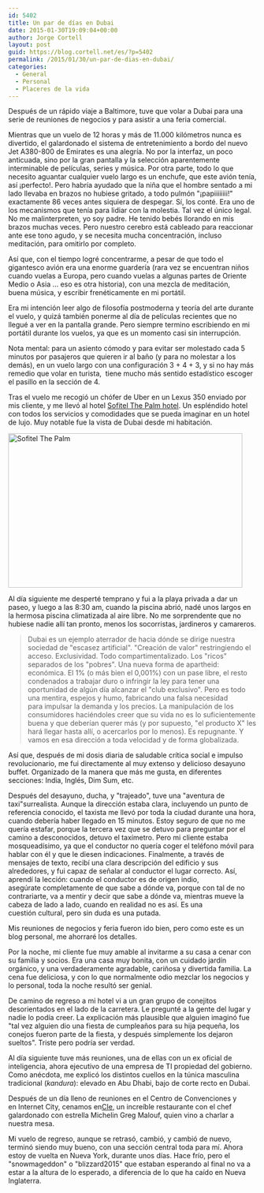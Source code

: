 ```yaml
---
id: 5402
title: Un par de días en Dubai
date: 2015-01-30T19:09:04+00:00
author: Jorge Cortell
layout: post
guid: https://blog.cortell.net/es/?p=5402
permalink: /2015/01/30/un-par-de-dias-en-dubai/
categories:
  - General
  - Personal
  - Placeres de la vida
---
```

Después de un rápido viaje a Baltimore, tuve que volar a Dubai para una serie de reuniones de negocios y para asistir a una feria comercial.

Mientras que un vuelo de 12 horas y más de 11.000 kilómetros nunca es divertido, el galardonado el sistema de entretenimiento a bordo del nuevo Jet A380-800 de Emirates es una alegría. No por la interfaz, un poco anticuada, sino por la gran pantalla y la selección aparentemente interminable de películas, series y música. Por otra parte, todo lo que necesito aguantar cualquier vuelo largo es un enchufe, que este avión tenía, así ¡perfecto!. Pero habría ayudado que la niña que el hombre sentado a mi lado llevaba en brazos no hubiese gritado, a todo pulmón "¡papiiiiiiii!" exactamente 86 veces antes siquiera de despegar. Sí, los conté. Era uno de los mecanismos que tenía para lidiar con la molestia. Tal vez el único legal. No me malinterpreten, yo soy padre. He tenido bebés llorando en mis brazos muchas veces. Pero nuestro cerebro está cableado para reaccionar ante ese tono agudo, y se necesita mucha concentración, incluso meditación, para omitirlo por completo.

Así que, con el tiempo logré concentrarme, a pesar de que todo el gigantesco avión era una enorme guardería (rara vez se encuentran niños cuando vuelas a Europa, pero cuando vuelas a algunas partes de Oriente Medio o Asia ... eso es otra historia), con una mezcla de meditación, buena música, y escribir frenéticamente en mi portátil.

Era mi intención leer algo de filosofía postmoderna y teoría del arte durante el vuelo, y quizá también ponerme al día de películas recientes que no llegué a ver en la pantalla grande. Pero siempre termino escribiendo en mi portátil durante los vuelos, ya que es un momento casi sin interrupción.

Nota mental: para un asiento cómodo y para evitar ser molestado cada 5 minutos por pasajeros que quieren ir al baño (y para no molestar a los demás), en un vuelo largo con una configuración 3 + 4 + 3, y si no hay más remedio que volar en turista,  tiene mucho más sentido estadístico escoger el pasillo en la sección de 4.

Tras el vuelo me recogió un chófer de Uber en un Lexus 350 enviado por mis cliente, y me llevó al hotel <a title="https://www.sofitel-dubai-thepalm.com/en" href="https://www.sofitel-dubai-thepalm.com/en" target="_blank">Sofitel The Palm hotel</a>. Un espléndido hotel con todos los servicios y comodidades que se pueda imaginar en un hotel de lujo. Muy notable fue la vista de Dubai desde mi habitación.

<img class="aligncenter" src="https://gulfnews.com/polopoly_fs/1.627105!/image/1366806873.jpg_gen/derivatives/box_475/1366806873.jpg" alt="Sofitel The Palm" width="475" height="313" />

Al día siguiente me desperté temprano y fui a la playa privada a dar un paseo, y luego a las 8:30 am, cuando la piscina abrió, nadé unos largos en la hermosa piscina climatizada al aire libre. No me sorprendente que no hubiese nadie allí tan pronto, menos los socorristas, jardineros y camareros.

> Dubai es un ejemplo aterrador de hacia dónde se dirige nuestra sociedad de "escasez artificial". "Creación de valor" restringiendo el acceso. Exclusividad. Todo compartimentalizado. Los "ricos" separados de los "pobres". Una nueva forma de apartheid: económica. El 1% (o más bien el 0,001%) con un pase libre, el resto condenados a trabajar duro o infringir la ley para tener una oportunidad de algún día alcanzar el "club exclusivo". Pero es todo una mentira, espejos y humo, fabricando una falsa necesidad para impulsar la demanda y los precios. La manipulación de los consumidores haciéndoles creer que su vida no es lo suficientemente buena y que deberían querer más (y por supuesto, "el producto X" les hará llegar hasta allí, o acercarlos por lo menos). Es repugnante. Y vamos en esa dirección a toda velocidad y de forma globalizada.

Así que, después de mi dosis diaria de saludable crítica social e impulso revolucionario, me fui directamente al muy extenso y delicioso desayuno buffet. Organizado de la manera que más me gusta, en diferentes secciones: India, Inglés, Dim Sum, etc.

Después del desayuno, ducha, y "trajeado", tuve una "aventura de taxi"surrealista. Aunque la dirección estaba clara, incluyendo un punto de referencia conocido, el taxista me llevó por toda la ciudad durante una hora, cuando debería haber llegado en 15 minutos. Estoy seguro de que no me quería estafar, porque la tercera vez que se detuvo para preguntar por el camino a desconocidos, detuvo el taxímetro. Pero mi cliente estaba mosqueadísimo, ya que el conductor no quería coger el teléfono móvil para hablar con él y que le diesen indicaciones. Finalmente, a través de mensajes de texto, recibí una clara descripción del edificio y sus alrededores, y fui capaz de señalar al conductor el lugar correcto. Así, aprendí la lección: cuando el conductor es de origen indio, asegúrate completamente de que sabe a dónde va, porque con tal de no contrariarte, va a mentir y decir que sabe a dónde va, mientras mueve la cabeza de lado a lado, cuando en realidad no es así. Es una cuestión cultural, pero sin duda es una putada.

Mis reuniones de negocios y feria fueron ido bien, pero como este es un blog personal, me ahorraré los detalles.

Por la noche, mi cliente fue muy amable al invitarme a su casa a cenar con su familia y socios. Era una casa muy bonita, con un cuidado jardín orgánico, y una verdaderamente agradable, cariñosa y divertida familia. La cena fue deliciosa, y con lo que normalmente odio mezclar los negocios y lo personal, toda la noche resultó ser genial.

De camino de regreso a mi hotel vi a un gran grupo de conejitos desorientados en el lado de la carretera. Le pregunté a la gente del lugar y nadie lo podía creer. La explicación más plausible que alguien imaginó fue "tal vez alguien dio una fiesta de cumpleaños para su hija pequeña, los conejos fueron parte de la fiesta, y después simplemente los dejaron sueltos". Triste pero podría ser verdad.

Al día siguiente tuve más reuniones, una de ellas con un ex oficial de inteligencia, ahora ejecutivo de una empresa de TI propiedad del gobierno. Como anécdota, me explicó los distintos cuellos en la túnica masculina tradicional (_kandura_): elevado en Abu Dhabi, bajo de corte recto en Dubai.

Después de un día lleno de reuniones en el Centro de Convenciones y en Internet City, cenamos en<a title="https://cle-dubai.com/" href="https://cle-dubai.com/" target="_blank">Cle</a>, un increíble restaurante con el chef galardonado con estrella Michelin Greg Malouf, quien vino a charlar a nuestra mesa.

Mi vuelo de regreso, aunque se retrasó, cambió, y cambió de nuevo, terminó siendo muy bueno, con una sección central toda para mí. Ahora estoy de vuelta en Nueva York, durante unos días. Hace frío, pero el "snowmageddon" o "blizzard2015" que estaban esperando al final no va a estar a la altura de lo esperado, a diferencia de lo que ha caído en Nueva Inglaterra.